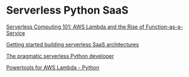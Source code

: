 # Serverless Python SaaS

[Serverless Computing 101: AWS Lambda and the Rise of Function-as-a-Service](https://www.internetkatta.com/serverless-computing-101-aws-lambda-and-the-rise-of-function-as-a-service)

[Getting started building serverless SaaS architectures](https://www.youtube.com/watch?v=Cag8cDbi-sk)

[The pragmatic serverless Python developer](https://www.youtube.com/watch?v=52W3Qyg242Y)

[Powertools for AWS Lambda - Python](https://github.com/aws-powertools/powertools-lambda-python)